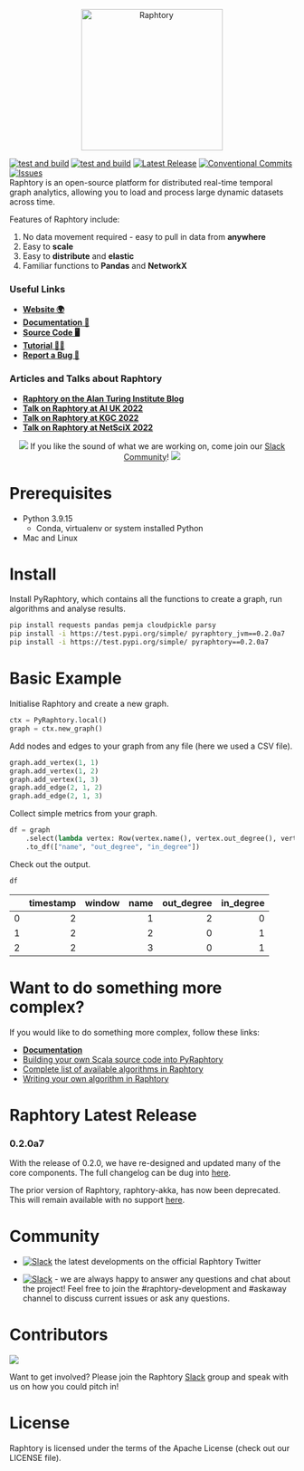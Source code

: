 <p align="center">
  <img src="https://user-images.githubusercontent.com/6665739/130641943-fa7fcdb8-a0e7-4aa4-863f-3df61b5de775.png" alt="Raphtory" height="250"/>
</p>

[![test and build](https://github.com/Raphtory/Raphtory/actions/workflows/test_and_build.yml/badge.svg?branch=master&event=push)](https://github.com/Raphtory/Raphtory/actions/workflows/test_and_build.yml?query=branch%3Amaster+event%3Apush++)
[![test and build](https://github.com/Raphtory/Raphtory/actions/workflows/test_and_build.yml/badge.svg?event=schedule)](https://github.com/Raphtory/Raphtory/actions/workflows/test_and_build.yml?query=event%3Aschedule++)
[![Latest Release](https://img.shields.io/github/v/release/Raphtory/Raphtory?color=brightgreen&include_prereleases&sort=semver)](https://github.com/Raphtory/Raphtory/releases)
[![Conventional Commits](https://img.shields.io/badge/Conventional%20Commits-1.0.0-yellow.svg)](https://conventionalcommits.org)
<a href="https://github.com/Raphtory/Raphtory/issues">
<img alt="Issues" src="https://img.shields.io/github/issues/Raphtory/Raphtory?color=brightgreen" />
</a>
</br>
Raphtory is an open-source platform for distributed real-time temporal graph analytics, allowing you to load and process large dynamic datasets across time. 

Features of Raphtory include:
1. No data movement required - easy to pull in data from **anywhere**
2. Easy to **scale**
3. Easy to **distribute** and **elastic**
4. Familiar functions to **Pandas** and **NetworkX**

### Useful Links
- **[Website 🌍](https://www.raphtory.com/)**
- **[Documentation 📒](https://docs.raphtory.com/en/development/)**
- **[Source Code 🖥](https://github.com/Raphtory/Raphtory)**
- **[Tutorial 🧙🏻‍](https://docs.raphtory.com/en/development/Examples/lotr.html)**
- **[Report a Bug 🐛](https://github.com/Raphtory/Raphtory/issues)**

### Articles and Talks about Raphtory
- **[Raphtory on the Alan Turing Institute Blog](https://www.turing.ac.uk/blog/just-add-time-dizzying-potential-dynamic-graphs)**
- **[Talk on Raphtory at AI UK 2022](https://www.youtube.com/watch?v=7S9Ymnih-YM&list=PLuD_SqLtxSdVEUsCYlb5XjWm9D6WuNKEz&index=9)**
- **[Talk on Raphtory at KGC 2022](https://www.youtube.com/watch?v=37S4bSN5EaU)**
- **[Talk on Raphtory at NetSciX 2022](https://www.youtube.com/watch?v=QxhrONca4FE)**

<p align="center">
<img src="https://user-images.githubusercontent.com/6665739/154071628-a55fb5f9-6994-4dcf-be03-401afc7d9ee0.png"/> If you like the sound of what we are working on, come join our <a href="https://join.slack.com/t/raphtory/shared_invite/zt-xbebws9j-VgPIFRleJFJBwmpf81tvxA">Slack Community</a>! <img src="https://user-images.githubusercontent.com/6665739/154071628-a55fb5f9-6994-4dcf-be03-401afc7d9ee0.png"/>
</p>

# Prerequisites
- Python 3.9.15
  - Conda, virtualenv or system installed Python
- Mac and Linux

# Install

Install PyRaphtory, which contains all the functions to create a graph, run algorithms and analyse results.
```bash
pip install requests pandas pemja cloudpickle parsy
pip install -i https://test.pypi.org/simple/ pyraphtory_jvm==0.2.0a7
pip install -i https://test.pypi.org/simple/ pyraphtory==0.2.0a7
```

# Basic Example

Initialise Raphtory and create a new graph.
```python
ctx = PyRaphtory.local()
graph = ctx.new_graph()
```

Add nodes and edges to your graph from any file (here we used a CSV file).
```python
graph.add_vertex(1, 1)
graph.add_vertex(1, 2)
graph.add_vertex(1, 3)
graph.add_edge(2, 1, 2)
graph.add_edge(2, 1, 3)
```
Collect simple metrics from your graph.
```python
df = graph
    .select(lambda vertex: Row(vertex.name(), vertex.out_degree(), vertex.in_degree()))
    .to_df(["name", "out_degree", "in_degree"])
```
Check out the output.
```python
df
```
|    |   timestamp | window   |   name |   out_degree |   in_degree |
|---:|------------:|:---------|-------:|-------------:|------------:|
|  0 |           2 |          |      1 |            2 |           0 |
|  1 |           2 |          |      2 |            0 |           1 |
|  2 |           2 |          |      3 |            0 |           1 |

# Want to do something more complex?
If you would like to do something more complex, follow these links:

- **[Documentation](https://docs.raphtory.com/en/development/)**
- [Building your own Scala source code into PyRaphtory](https://docs.raphtory.com/en/development/PythonDocs/setup.html#id2)
- [Complete list of available algorithms in Raphtory](https://docs.raphtory.com/en/development/_autodoc/com/raphtory/algorithms/generic/index.html)
- [Writing your own algorithm in Raphtory](https://docs.raphtory.com/en/development/Analysis/LOTR_six_degrees.html)

# Raphtory Latest Release
### 0.2.0a7 
With the release of 0.2.0, we have re-designed and updated many of the core components. The full changelog can be dug into [here](https://github.com/Raphtory/Raphtory/releases).

The prior version of Raphtory, raphtory-akka, has now been deprecated. This will remain available with no support [here](https://github.com/Raphtory/Raphtory/tree/raphtory-akka).

# Community  

- [![Slack](https://img.shields.io/twitter/follow/raphtory?label=Follow)](https://twitter.com/raphtory) the latest developments on the official Raphtory Twitter

- [![Slack](https://img.shields.io/badge/Join%20Our%20Community-Slack-red)](https://join.slack.com/t/raphtory/shared_invite/zt-xbebws9j-VgPIFRleJFJBwmpf81tvxA) - we are always happy to answer any questions and chat about the project! Feel free to join the #raphtory-development and #askaway channel to discuss current issues or ask any questions.


# Contributors

<a href="https://github.com/raphtory/raphtory/graphs/contributors"><img src="https://contrib.rocks/image?repo=raphtory/raphtory"/></a>

Want to get involved? Please join the Raphtory [Slack](https://join.slack.com/t/raphtory/shared_invite/zt-xbebws9j-VgPIFRleJFJBwmpf81tvxA) group and speak with us on how you could pitch in!

# License  

Raphtory is licensed under the terms of the Apache License (check out our LICENSE file).



